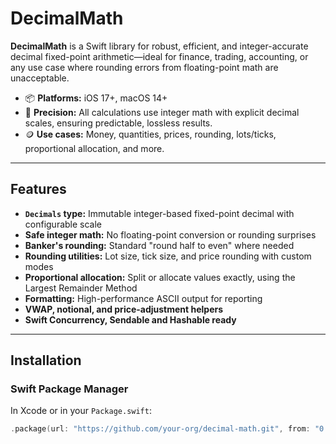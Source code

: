 # DecimalMath

**DecimalMath** is a Swift library for robust, efficient, and integer-accurate decimal fixed-point arithmetic—ideal for finance, trading, accounting, or any use case where rounding errors from floating-point math are unacceptable.

- 📦 **Platforms:** iOS 17+, macOS 14+
- 🧮 **Precision:** All calculations use integer math with explicit decimal scales, ensuring predictable, lossless results.
- 🪙 **Use cases:** Money, quantities, prices, rounding, lots/ticks, proportional allocation, and more.

---

## Features

- **`Decimals` type:** Immutable integer-based fixed-point decimal with configurable scale
- **Safe integer math:** No floating-point conversion or rounding surprises
- **Banker's rounding:** Standard "round half to even" where needed
- **Rounding utilities:** Lot size, tick size, and price rounding with custom modes
- **Proportional allocation:** Split or allocate values exactly, using the Largest Remainder Method
- **Formatting:** High-performance ASCII output for reporting
- **VWAP, notional, and price-adjustment helpers**
- **Swift Concurrency, Sendable and Hashable ready**

---

## Installation

### Swift Package Manager

In Xcode or in your `Package.swift`:

```swift
.package(url: "https://github.com/your-org/decimal-math.git", from: "0.1.0"),

